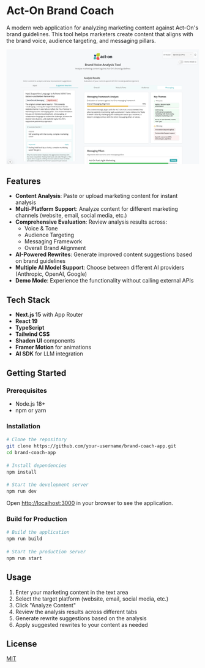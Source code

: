 # Act-On Brand Coach

A modern web application for analyzing marketing content against Act-On's brand guidelines. This tool helps marketers create content that aligns with the brand voice, audience targeting, and messaging pillars.

![Brand Coach App Screenshot](./public/screenshot.png)

## Features

- **Content Analysis**: Paste or upload marketing content for instant analysis 
- **Multi-Platform Support**: Analyze content for different marketing channels (website, email, social media, etc.)
- **Comprehensive Evaluation**: Review analysis results across:
  - Voice & Tone
  - Audience Targeting
  - Messaging Framework
  - Overall Brand Alignment
- **AI-Powered Rewrites**: Generate improved content suggestions based on brand guidelines
- **Multiple AI Model Support**: Choose between different AI providers (Anthropic, OpenAI, Google)
- **Demo Mode**: Experience the functionality without calling external APIs

## Tech Stack

- **Next.js 15** with App Router
- **React 19**
- **TypeScript**
- **Tailwind CSS**
- **Shadcn UI** components
- **Framer Motion** for animations
- **AI SDK** for LLM integration

## Getting Started

### Prerequisites

- Node.js 18+ 
- npm or yarn

### Installation

```bash
# Clone the repository
git clone https://github.com/your-username/brand-coach-app.git
cd brand-coach-app

# Install dependencies
npm install

# Start the development server
npm run dev
```

Open [http://localhost:3000](http://localhost:3000) in your browser to see the application.

### Build for Production

```bash
# Build the application
npm run build

# Start the production server
npm run start
```

## Usage

1. Enter your marketing content in the text area
2. Select the target platform (website, email, social media, etc.)
3. Click "Analyze Content"
4. Review the analysis results across different tabs
5. Generate rewrite suggestions based on the analysis
6. Apply suggested rewrites to your content as needed

## License

[MIT](LICENSE)